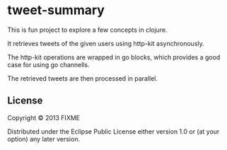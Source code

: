 # tweet-summary

This is fun project to explore a few concepts in clojure. 

It retrieves tweets of the given users using http-kit asynchronously. 

The http-kit operations are wrapped in go blocks, which provides a good case for using go channells. 

The retrieved tweets are then processed in parallel. 

## License

Copyright © 2013 FIXME

Distributed under the Eclipse Public License either version 1.0 or (at
your option) any later version.
